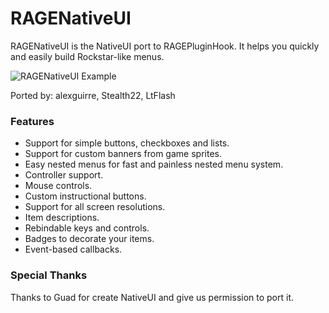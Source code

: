 # RAGENativeUI

RAGENativeUI is the NativeUI port to RAGEPluginHook. It helps you quickly and easily build Rockstar-like menus.

![RAGENativeUI Example](http://i.imgur.com/8myLlwB.png)

Ported by: alexguirre, Stealth22, LtFlash

### Features

* Support for simple buttons, checkboxes and lists.
* Support for custom banners from game sprites.
* Easy nested menus for fast and painless nested menu system.
* Controller support.
* Mouse controls.
* Custom instructional buttons.
* Support for all screen resolutions.
* Item descriptions.
* Rebindable keys and controls.
* Badges to decorate your items.
* Event-based callbacks.

### Special Thanks
Thanks to Guad for create NativeUI and give us permission to port it.

